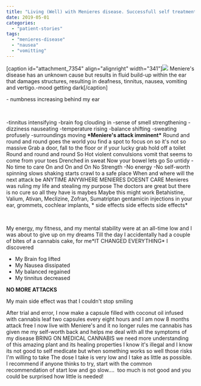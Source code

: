 ```yaml
---
title: "Living (Well) with Menieres disease. Successfull self treatment with Cannabis."
date: 2019-05-01
categories: 
  - "patient-stories"
tags: 
  - "menieres-disease"
  - "nausea"
  - "vomitting"
---
```


\[caption id="attachment\_7354" align="alignright" width="341"\]![](/wp-content/uploads/2022/04/205022.jpg) Meniere's disease has an unknown cause but results in fluid build-up within the ear that damages structures, resulting in deafness, tinnitus, nausea, vomiting and vertigo.\-mood getting dark\[/caption\]

\- numbness increasing behind my ear

 

\-tinnitus intensifying -brain fog clouding in -sense of smell strengthening -dizziness nauseating -temperature rising -balance shifting -sweating profusely -surroundings moving **\*Meniere's attack imminent\*** Round and round and round goes the world you find a spot to focus on so it's not so massive Grab a door, fall to the floor or if your lucky grab hold off a toilet Round and round and round So Hot violent convulsions vomit that seems to come from your toes Drenched in sweat Now your bowel lets go So untidy - No time to care On and On and On No Strength -No energy -No self-worth spinning slows shaking starts crawl to a safe place When and where will the next attack be ANYTIME ANYWHERE MENIERES DOESNT CARE Menieres was ruling my life and stealing my purpose The doctors are great but there is no cure so all they have is maybes Maybe this might work Betahistine, Valium, Ativan, Meclizine, Zofran, Sumatriptan gentamicin injections in your ear, grommets, cochlear implants, \* side effects side effects side effects\*

 

My energy, my fitness, and my mental stability were at an all-time low and I was about to give up on my dreams Till the day I accidentally had a couple of bites of a cannabis cake, for me\*IT CHANGED EVERYTHING\* I discovered

- My Brain fog lifted
- My Nausea dissipated
- My balanced regained
- My tinnitus decreased

**NO MORE ATTACKS**

My main side effect was that I couldn't stop smiling

After trial and error, I now make a capsule filled with coconut oil infused with cannabis leaf two capsules every eight hours and I am now 8 months attack free I now live with Meniere's and it no longer rules me cannabis has given me my self-worth back and helps me deal with all the symptoms of my disease BRING ON MEDICAL CANNABIS we need more understanding of this amazing plant and its healing properties I know it's illegal and I know its not good to self medicate but when something works so well those risks I'm willing to take The dose I take is very low and I take as little as possible. I recommend if anyone thinks to try, start with the common recommendation of start low and go slow....  too much is not good and you could be surprised how little is needed!
